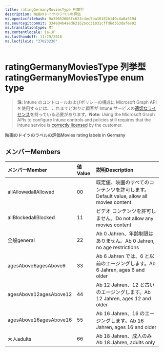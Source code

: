 ```yaml
---
title: ratingGermanyMoviesType 列挙型
description: 映画のドイツのラベルの評価
ms.openlocfilehash: 9a39652606fc623c4ec5ba18182b140c4a8a5594
ms.sourcegitcommit: 334e84b4aed63162bcc31831cffd6d363dafee02
ms.translationtype: MT
ms.contentlocale: ja-JP
ms.lasthandoff: 11/29/2018
ms.locfileid: "27023236"
---
```

# <a name="ratinggermanymoviestype-enum-type"></a><span data-ttu-id="d9058-103">ratingGermanyMoviesType 列挙型</span><span class="sxs-lookup"><span data-stu-id="d9058-103">ratingGermanyMoviesType enum type</span></span>

> <span data-ttu-id="d9058-104">**注:** Intune のコントロールおよびポリシーの構成に Microsoft Graph API を使用するには、これまでどおりに顧客が Intune サービスの[適切なライセンス](https://go.microsoft.com/fwlink/?linkid=839381)を持っている必要があります。</span><span class="sxs-lookup"><span data-stu-id="d9058-104">**Note:** Using the Microsoft Graph APIs to configure Intune controls and policies still requires that the Intune service is [correctly licensed](https://go.microsoft.com/fwlink/?linkid=839381) by the customer.</span></span>

<span data-ttu-id="d9058-105">映画のドイツのラベルの評価</span><span class="sxs-lookup"><span data-stu-id="d9058-105">Movies rating labels in Germany</span></span>
## <a name="members"></a><span data-ttu-id="d9058-106">メンバー</span><span class="sxs-lookup"><span data-stu-id="d9058-106">Members</span></span>
|<span data-ttu-id="d9058-107">メンバー</span><span class="sxs-lookup"><span data-stu-id="d9058-107">Member</span></span>|<span data-ttu-id="d9058-108">値</span><span class="sxs-lookup"><span data-stu-id="d9058-108">Value</span></span>|<span data-ttu-id="d9058-109">説明</span><span class="sxs-lookup"><span data-stu-id="d9058-109">Description</span></span>|
|:---|:---|:---|
|<span data-ttu-id="d9058-110">allAllowed</span><span class="sxs-lookup"><span data-stu-id="d9058-110">allAllowed</span></span>|<span data-ttu-id="d9058-111">0</span><span class="sxs-lookup"><span data-stu-id="d9058-111">0</span></span>|<span data-ttu-id="d9058-112">既定値、映画のすべてのコンテンツを許可します。</span><span class="sxs-lookup"><span data-stu-id="d9058-112">Default value, allow all movies content</span></span>|
|<span data-ttu-id="d9058-113">allBlocked</span><span class="sxs-lookup"><span data-stu-id="d9058-113">allBlocked</span></span>|<span data-ttu-id="d9058-114">1</span><span class="sxs-lookup"><span data-stu-id="d9058-114">1</span></span>|<span data-ttu-id="d9058-115">ビデオ コンテンツを許可しません。</span><span class="sxs-lookup"><span data-stu-id="d9058-115">Do not allow any movies content</span></span>|
|<span data-ttu-id="d9058-116">全般</span><span class="sxs-lookup"><span data-stu-id="d9058-116">general</span></span>|<span data-ttu-id="d9058-117">2</span><span class="sxs-lookup"><span data-stu-id="d9058-117">2</span></span>|<span data-ttu-id="d9058-118">Ab 0 Jahren、年齢制限はありません。</span><span class="sxs-lookup"><span data-stu-id="d9058-118">Ab 0 Jahren, no age restrictions</span></span>|
|<span data-ttu-id="d9058-119">agesAbove6</span><span class="sxs-lookup"><span data-stu-id="d9058-119">agesAbove6</span></span>|<span data-ttu-id="d9058-120">3</span><span class="sxs-lookup"><span data-stu-id="d9058-120">3</span></span>|<span data-ttu-id="d9058-121">Ab 6 Jahren では、6 と以前のエージングします。</span><span class="sxs-lookup"><span data-stu-id="d9058-121">Ab 6 Jahren, ages 6 and older</span></span>|
|<span data-ttu-id="d9058-122">agesAbove12</span><span class="sxs-lookup"><span data-stu-id="d9058-122">agesAbove12</span></span>|<span data-ttu-id="d9058-123">4</span><span class="sxs-lookup"><span data-stu-id="d9058-123">4</span></span>|<span data-ttu-id="d9058-124">Ab 12 Jahren、12 と古いのエージングします。</span><span class="sxs-lookup"><span data-stu-id="d9058-124">Ab 12 Jahren, ages 12 and older</span></span>|
|<span data-ttu-id="d9058-125">agesAbove16</span><span class="sxs-lookup"><span data-stu-id="d9058-125">agesAbove16</span></span>|<span data-ttu-id="d9058-126">5</span><span class="sxs-lookup"><span data-stu-id="d9058-126">5</span></span>|<span data-ttu-id="d9058-127">Ab 16 Jahren、16 のエージングします。</span><span class="sxs-lookup"><span data-stu-id="d9058-127">Ab 16 Jahren, ages 16 and older</span></span>|
|<span data-ttu-id="d9058-128">大人</span><span class="sxs-lookup"><span data-stu-id="d9058-128">adults</span></span>|<span data-ttu-id="d9058-129">6</span><span class="sxs-lookup"><span data-stu-id="d9058-129">6</span></span>|<span data-ttu-id="d9058-130">Ab 18 Jahren、成人のみ</span><span class="sxs-lookup"><span data-stu-id="d9058-130">Ab 18 Jahren, adults only</span></span>|



